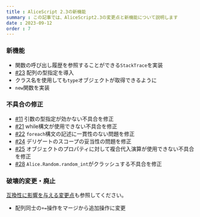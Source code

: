 ```yaml
---
title : AliceScript 2.3の新機能
summary : この記事では、AliceScript2.3の変更点と新機能について説明します
date : 2023-09-12
order : 7
---
```

### 新機能
- 関数の呼び出し履歴を参照することができる`StackTrace`を実装
- [#23](https://github.com/WSOFT-Project/Losetta/issues/23) 配列の型指定を導入
- クラス名を使用しても`type`オブジェクトが取得できるように
- `new`関数を実装

### 不具合の修正
- [#11](https://github.com/WSOFT-Project/Losetta/issues/11) 引数の型指定が効かない不具合を修正
- [#21](https://github.com/WSOFT-Project/Losetta/issues/21) while構文が使用できない不具合を修正
- [#22](https://github.com/WSOFT-Project/Losetta/issues/22) `foreach`構文の記述に一貫性のない問題を修正
- [#24](https://github.com/WSOFT-Project/Losetta/issues/24) デリゲートのスコープの妥当性の問題を修正
- [#25](https://github.com/WSOFT-Project/Losetta/issues/25) オブジェクトのプロパティに対して複合代入演算が使用できない不具合を修正
- [#28](https://github.com/WSOFT-Project/Losetta/issues/28) `Alice.Random.random_int`がクラッシュする不具合を修正

### 破壊的変更・廃止
[互換性に影響を与える変更点](./compatibility.md)も参照してください。

- 配列同士の`+=`操作をマージから追加操作に変更